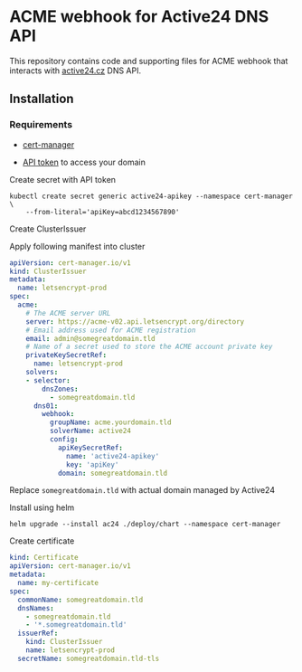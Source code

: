 # ACME webhook for Active24 DNS API

This repository contains code and supporting files for ACME webhook that interacts with [active24.cz](https://customer.active24.com/user/api) DNS API.

## Installation

### Requirements

- [cert-manager](https://cert-manager.io/docs/installation/)

- [API token](https://customer.active24.com/user/api) to access your domain

Create secret with API token

```
kubectl create secret generic active24-apikey --namespace cert-manager \
	--from-literal='apiKey=abcd1234567890'
```

Create ClusterIssuer


Apply following manifest into cluster

```yaml
apiVersion: cert-manager.io/v1
kind: ClusterIssuer
metadata:
  name: letsencrypt-prod
spec:
  acme:
    # The ACME server URL
    server: https://acme-v02.api.letsencrypt.org/directory
    # Email address used for ACME registration
    email: admin@somegreatdomain.tld
    # Name of a secret used to store the ACME account private key
    privateKeySecretRef:
      name: letsencrypt-prod
    solvers:
    - selector:
        dnsZones:
          - somegreatdomain.tld
      dns01:
        webhook:
          groupName: acme.yourdomain.tld
          solverName: active24
          config:
            apiKeySecretRef:
              name: 'active24-apikey'
              key: 'apiKey'
            domain: somegreatdomain.tld
```

Replace `somegreatdomain.tld` with actual domain managed by Active24

Install using helm

```
helm upgrade --install ac24 ./deploy/chart --namespace cert-manager
```

Create certificate

```yaml
kind: Certificate
apiVersion: cert-manager.io/v1
metadata:
  name: my-certificate
spec:
  commonName: somegreatdomain.tld
  dnsNames:
    - somegreatdomain.tld
    - '*.somegreatdomain.tld'
  issuerRef:
    kind: ClusterIssuer
    name: letsencrypt-prod
  secretName: somegreatdomain.tld-tls
```